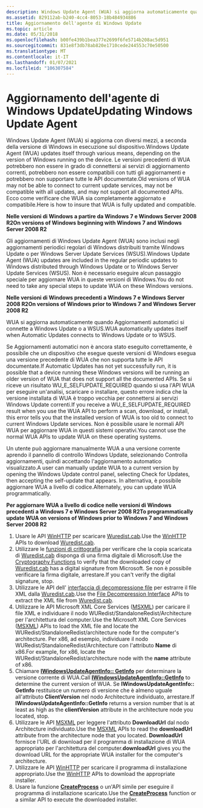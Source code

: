 ```yaml
---
description: Windows Update Agent (WUA) si aggiorna automaticamente quando è connesso a un server di Windows Server Update Services (WSUS) o Windows Update.
ms.assetid: 829112ab-b240-4cc4-8053-18b484934886
title: Aggiornamento dell'agente di Windows Update
ms.topic: article
ms.date: 05/31/2018
ms.openlocfilehash: b00fe439b1bea377e2699f6fe5714b208ac5d951
ms.sourcegitcommit: 831e8f3db78ab820e1710cede244553c70e50500
ms.translationtype: MT
ms.contentlocale: it-IT
ms.lasthandoff: 01/07/2021
ms.locfileid: "106307584"
---
```

# <a name="updating-windows-update-agent"></a><span data-ttu-id="8c800-103">Aggiornamento dell'agente di Windows Update</span><span class="sxs-lookup"><span data-stu-id="8c800-103">Updating Windows Update Agent</span></span>

<span data-ttu-id="8c800-104">Windows Update Agent (WUA) si aggiorna con diversi mezzi, a seconda della versione di Windows in esecuzione sul dispositivo.</span><span class="sxs-lookup"><span data-stu-id="8c800-104">Windows Update Agent (WUA) updates itself through various means, depending on the version of Windows running on the device.</span></span> <span data-ttu-id="8c800-105">Le versioni precedenti di WUA potrebbero non essere in grado di connettersi ai servizi di aggiornamento correnti, potrebbero non essere compatibili con tutti gli aggiornamenti e potrebbero non supportare tutte le API documentate.</span><span class="sxs-lookup"><span data-stu-id="8c800-105">Old versions of WUA may not be able to connect to current update services, may not be compatible with all updates, and may not support all documented APIs.</span></span> <span data-ttu-id="8c800-106">Ecco come verificare che WUA sia completamente aggiornato e compatibile.</span><span class="sxs-lookup"><span data-stu-id="8c800-106">Here is how to insure that WUA is fully updated and compatible.</span></span>

<span data-ttu-id="8c800-107">**Nelle versioni di Windows a partire da Windows 7 e Windows Server 2008 R2**</span><span class="sxs-lookup"><span data-stu-id="8c800-107">**On versions of Windows beginning with Windows 7 and Windows Server 2008 R2**</span></span>

<span data-ttu-id="8c800-108">Gli aggiornamenti di Windows Update Agent (WUA) sono inclusi negli aggiornamenti periodici regolari di Windows distribuiti tramite Windows Update o per Windows Server Update Services (WSUS).</span><span class="sxs-lookup"><span data-stu-id="8c800-108">Windows Update Agent (WUA) updates are included in the regular periodic updates to Windows distributed through Windows Update or to Windows Server Update Services (WSUS).</span></span> <span data-ttu-id="8c800-109">Non è necessario eseguire alcun passaggio speciale per aggiornare WUA in queste versioni di Windows.</span><span class="sxs-lookup"><span data-stu-id="8c800-109">You do not need to take any special steps to update WUA on these Windows versions.</span></span>

<span data-ttu-id="8c800-110">**Nelle versioni di Windows precedenti a Windows 7 e Windows Server 2008 R2**</span><span class="sxs-lookup"><span data-stu-id="8c800-110">**On versions of Windows prior to Windows 7 and Windows Server 2008 R2**</span></span>

<span data-ttu-id="8c800-111">WUA si aggiorna automaticamente quando Aggiornamenti automatici si connette a Windows Update o a WSUS.</span><span class="sxs-lookup"><span data-stu-id="8c800-111">WUA automatically updates itself when Automatic Updates connects to Windows Update or to WSUS.</span></span>

<span data-ttu-id="8c800-112">Se Aggiornamenti automatici non è ancora stato eseguito correttamente, è possibile che un dispositivo che esegue queste versioni di Windows esegua una versione precedente di WUA che non supporta tutte le API documentate.</span><span class="sxs-lookup"><span data-stu-id="8c800-112">If Automatic Updates has not yet successfully run, it is possible that a device running these Windows versions will be running an older version of WUA that does not support all the documented APIs.</span></span> <span data-ttu-id="8c800-113">Se si riceve un risultato WU_E_SELFUPDATE_REQUIRED quando si usa l'API WUA per eseguire un'analisi, scaricare o installare, questo errore indica che la versione installata di WUA è troppo vecchia per connettersi ai servizi Windows Update correnti.</span><span class="sxs-lookup"><span data-stu-id="8c800-113">If you receive a WU_E_SELFUPDATE_REQUIRED result when you use the WUA API to perform a scan, download, or install, this error tells you that the installed version of WUA is too old to connect to current Windows Update services.</span></span> <span data-ttu-id="8c800-114">Non è possibile usare le normali API WUA per aggiornare WUA in questi sistemi operativi.</span><span class="sxs-lookup"><span data-stu-id="8c800-114">You cannot use the normal WUA APIs to update WUA on these operating systems.</span></span> 

<span data-ttu-id="8c800-115">Un utente può aggiornare manualmente WUA a una versione corrente aprendo il pannello di controllo Windows Update, selezionando Controlla aggiornamenti, quindi accettando l'aggiornamento automatico visualizzato.</span><span class="sxs-lookup"><span data-stu-id="8c800-115">A user can manually update WUA to a current version by opening the Windows Update control panel, selecting Check for Updates, then accepting the self-update that appears.</span></span> <span data-ttu-id="8c800-116">In alternativa, è possibile aggiornare WUA a livello di codice.</span><span class="sxs-lookup"><span data-stu-id="8c800-116">Alternately, you can update WUA programmatically.</span></span>

<span data-ttu-id="8c800-117">**Per aggiornare WUA a livello di codice nelle versioni di Windows precedenti a Windows 7 e Windows Server 2008 R2**</span><span class="sxs-lookup"><span data-stu-id="8c800-117">**To programmatically update WUA on versions of Windows prior to Windows 7 and Windows Server 2008 R2**</span></span>

1.  <span data-ttu-id="8c800-118">Usare le API [WinHTTP](../winhttp/winhttp-start-page.md) per scaricare [Wuredist.cab](https://update.microsoft.com/redist/wuredist.cab).</span><span class="sxs-lookup"><span data-stu-id="8c800-118">Use the [WinHTTP](../winhttp/winhttp-start-page.md) APIs to download [Wuredist.cab](https://update.microsoft.com/redist/wuredist.cab).</span></span>
2.  <span data-ttu-id="8c800-119">Utilizzare le [funzioni di crittografia](../seccrypto/cryptography-functions.md) per verificare che la copia scaricata di [Wuredist.cab](https://update.microsoft.com/redist/wuredist.cab) disponga di una firma digitale di Microsoft.</span><span class="sxs-lookup"><span data-stu-id="8c800-119">Use the [Cryptography Functions](../seccrypto/cryptography-functions.md) to verify that the downloaded copy of [Wuredist.cab](https://update.microsoft.com/redist/wuredist.cab) has a digital signature from Microsoft.</span></span> <span data-ttu-id="8c800-120">Se non è possibile verificare la firma digitale, arrestare.</span><span class="sxs-lookup"><span data-stu-id="8c800-120">If you can't verify the digital signature, stop.</span></span>
3.  <span data-ttu-id="8c800-121">Utilizzare le API dell' [interfaccia di decompressione file](../devnotes/cabinet-api-functions.md) per estrarre il file XML dalla [Wuredist.cab](https://update.microsoft.com/redist/wuredist.cab).</span><span class="sxs-lookup"><span data-stu-id="8c800-121">Use the [File Decompression Interface](../devnotes/cabinet-api-functions.md) APIs to extract the XML file from [Wuredist.cab](https://update.microsoft.com/redist/wuredist.cab).</span></span>
4.  <span data-ttu-id="8c800-122">Utilizzare le API Microsoft XML Core Services ([MSXML](/previous-versions/windows/desktop/ms763742(v=vs.85))) per caricare il file XML e individuare il nodo WURedist/StandaloneRedist/Architecture per l'architettura del computer.</span><span class="sxs-lookup"><span data-stu-id="8c800-122">Use the Microsoft XML Core Services ([MSXML](/previous-versions/windows/desktop/ms763742(v=vs.85))) APIs to load the XML file and locate the WURedist/StandaloneRedist/architecture node for the computer's architecture.</span></span> <span data-ttu-id="8c800-123">Per x86, ad esempio, individuare il nodo WURedist/StandaloneRedist/Architecture con l'attributo **Name** di x86.</span><span class="sxs-lookup"><span data-stu-id="8c800-123">For example, for x86, locate the WURedist/StandaloneRedist/architecture node with the **name** attribute of x86.</span></span>
5.  <span data-ttu-id="8c800-124">Chiamare [**IWindowsUpdateAgentInfo:: GetInfo**](/windows/desktop/api/Wuapi/nf-wuapi-iwindowsupdateagentinfo-getinfo) per determinare la versione corrente di WUA.</span><span class="sxs-lookup"><span data-stu-id="8c800-124">Call [**IWindowsUpdateAgentInfo::GetInfo**](/windows/desktop/api/Wuapi/nf-wuapi-iwindowsupdateagentinfo-getinfo) to determine the current version of WUA.</span></span> <span data-ttu-id="8c800-125">Se **IWindowsUpdateAgentInfo:: GetInfo** restituisce un numero di versione che è almeno uguale all'attributo **ClientVersion** nel nodo Architecture individuato, arrestare.</span><span class="sxs-lookup"><span data-stu-id="8c800-125">If **IWindowsUpdateAgentInfo::GetInfo** returns a version number that is at least as high as the **clientVersion** attribute in the architecture node you located, stop.</span></span>
6.  <span data-ttu-id="8c800-126">Utilizzare le API [MSXML](/previous-versions/windows/desktop/ms763742(v=vs.85)) per leggere l'attributo **DownloadUrl** dal nodo Architecture individuato.</span><span class="sxs-lookup"><span data-stu-id="8c800-126">Use the [MSXML](/previous-versions/windows/desktop/ms763742(v=vs.85)) APIs to read the **downloadUrl** attribute from the architecture node that you located.</span></span> <span data-ttu-id="8c800-127">**DownloadUrl** fornisce l'URL di download per il programma di installazione di WUA appropriato per l'architettura del computer.</span><span class="sxs-lookup"><span data-stu-id="8c800-127">**downloadUrl** gives you the download URL for the appropriate WUA installer for the computer's architecture.</span></span>
7.  <span data-ttu-id="8c800-128">Utilizzare le API [WinHTTP](../winhttp/winhttp-start-page.md) per scaricare il programma di installazione appropriato.</span><span class="sxs-lookup"><span data-stu-id="8c800-128">Use the [WinHTTP](../winhttp/winhttp-start-page.md) APIs to download the appropriate installer.</span></span>
8.  <span data-ttu-id="8c800-129">Usare la funzione [**CreateProcess**](/windows/win32/api/processthreadsapi/nf-processthreadsapi-createprocessa) o un'API simile per eseguire il programma di installazione scaricato.</span><span class="sxs-lookup"><span data-stu-id="8c800-129">Use the [**CreateProcess**](/windows/win32/api/processthreadsapi/nf-processthreadsapi-createprocessa) function or a similar API to execute the downloaded installer.</span></span>

 

 
